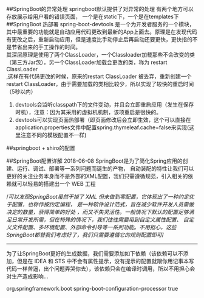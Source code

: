 ##SpringBoot的异常处理
springboot默认提供了对异常的处理 有两个地方可以存放展示给用户看的错误页面，
一个是在static下，一个是在templates下
##SpringBoot  热部署
spring-boot-devtools 是一个为开发者服务的一个模块，其中最重要的功能就是自动应用代码更改到最新的App上面去。原理是在发现代码有更改之后，重新启动应用，但是速度比手动停止后再启动还要更快，更快指的不是节省出来的手工操作的时间。  
其深层原理是使用了两个ClassLoader，一个Classloader加载那些不会改变的类（第三方Jar包），另一个ClassLoader加载会更改的类，称为  restart ClassLoader  
,这样在有代码更改的时候，原来的restart ClassLoader 被丢弃，重新创建一个restart ClassLoader，由于需要加载的类相比较少，所以实现了较快的重启时间（5秒以内）



1. devtools会监听classpath下的文件变动，并且会立即重启应用（发生在保存时机），注意：因为其采用的虚拟机机制，该项重启是很快的。  
2. devtools可以实现页面热部署（即页面修改后会立即生效，这个可以直接在application.properties文件中配置spring.thymeleaf.cache=false来实现(这里注意不同的模板配置不一样)   

##springboot + shiro的配置


##SpringBoot配置详解 2018-06-08
SpringBoot是为了简化Spring应用的创建、运行、调试、部署等一系列问题而诞生的产物，
自动装配的特性让我们可以更好的关注业务本身而不是外部的XML配置，我们只需遵循规范，引入相关的依赖就可以轻易的搭建出一个 WEB 工程



/*可以发现SpringBoot虽然干掉了
 XML 但未做到零配置，它体现出了一种约定优于配置，也称作按约定编程，
 是一种软件设计范式，旨在减少软件开发人员需做决定的数量，获得简单的好处
 ，而又不失灵活性。一般情况下默认的配置足够满足日常开发所需，但在特殊的情况下，我们往往需要用到自定义属性配置、
自定义文件配置、多环境配置、外部命令引导等一系列功能。不用担心，这些SpringBoot都替我们考虑好了，我们只需要遵循它的规则配置即可*/
***


为了让SpringBoot更好的生成数据，我们需要添加如下依赖（该依赖可以不添加，但是在 IDEA 和 STS 中不会有属性提示，没有提示的配置就跟你用记事本写代码一样苦逼，出个问题弄哭你去），该依赖只会在编译时调用，所以不用担心会对生产造成影响…

<dependency>
    <groupId>org.springframework.boot</groupId>
    <artifactId>spring-boot-configuration-processor</artifactId>
    <optional>true</optional>
</dependency>




